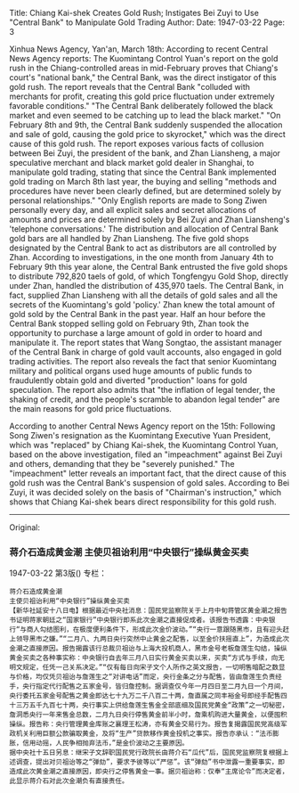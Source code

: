 Title: Chiang Kai-shek Creates Gold Rush; Instigates Bei Zuyi to Use "Central Bank" to Manipulate Gold Trading
Author:
Date: 1947-03-22
Page: 3

Xinhua News Agency, Yan'an, March 18th: According to recent Central News Agency reports: The Kuomintang Control Yuan's report on the gold rush in the Chiang-controlled areas in mid-February proves that Chiang's court's "national bank," the Central Bank, was the direct instigator of this gold rush. The report reveals that the Central Bank "colluded with merchants for profit, creating this gold price fluctuation under extremely favorable conditions." "The Central Bank deliberately followed the black market and even seemed to be catching up to lead the black market." "On February 8th and 9th, the Central Bank suddenly suspended the allocation and sale of gold, causing the gold price to skyrocket," which was the direct cause of this gold rush. The report exposes various facts of collusion between Bei Zuyi, the president of the bank, and Zhan Liansheng, a major speculative merchant and black market gold dealer in Shanghai, to manipulate gold trading, stating that since the Central Bank implemented gold trading on March 8th last year, the buying and selling "methods and procedures have never been clearly defined, but are determined solely by personal relationships." "Only English reports are made to Song Ziwen personally every day, and all explicit sales and secret allocations of amounts and prices are determined solely by Bei Zuyi and Zhan Liansheng's 'telephone conversations.' The distribution and allocation of Central Bank gold bars are all handled by Zhan Liansheng. The five gold shops designated by the Central Bank to act as distributors are all controlled by Zhan. According to investigations, in the one month from January 4th to February 9th this year alone, the Central Bank entrusted the five gold shops to distribute 792,820 taels of gold, of which Tongfengyu Gold Shop, directly under Zhan, handled the distribution of 435,970 taels. The Central Bank, in fact, supplied Zhan Liansheng with all the details of gold sales and all the secrets of the Kuomintang's gold 'policy.' Zhan knew the total amount of gold sold by the Central Bank in the past year. Half an hour before the Central Bank stopped selling gold on February 9th, Zhan took the opportunity to purchase a large amount of gold in order to hoard and manipulate it. The report states that Wang Songtao, the assistant manager of the Central Bank in charge of gold vault accounts, also engaged in gold trading activities. The report also reveals the fact that senior Kuomintang military and political organs used huge amounts of public funds to fraudulently obtain gold and diverted "production" loans for gold speculation. The report also admits that "the inflation of legal tender, the shaking of credit, and the people's scramble to abandon legal tender" are the main reasons for gold price fluctuations.

According to another Central News Agency report on the 15th: Following Song Ziwen's resignation as the Kuomintang Executive Yuan President, which was "replaced" by Chiang Kai-shek, the Kuomintang Control Yuan, based on the above investigation, filed an "impeachment" against Bei Zuyi and others, demanding that they be "severely punished." The "impeachment" letter reveals an important fact, that the direct cause of this gold rush was the Central Bank's suspension of gold sales. According to Bei Zuyi, it was decided solely on the basis of "Chairman's instruction," which shows that Chiang Kai-shek bears direct responsibility for this gold rush.



<hr /> 

Original: 


### 蒋介石造成黄金潮  主使贝祖诒利用“中央银行”操纵黄金买卖

1947-03-22
第3版()
专栏：

    蒋介石造成黄金潮
    主使贝祖诒利用“中央银行”操纵黄金买卖
    【新华社延安十八日电】根据最近中央社消息：国民党监察院关于上月中旬蒋管区黄金潮之报告书证明蒋家朝廷之“国家银行”中央银行即系此次金潮之直接促成者。该报告书透露：中央银行“与商人勾结图利，在极度便利条件下，形成此次金价波动。”“央行一意跟随黑市，且有迎头赶上领导黑市之嫌。”“二月八、九两日央行突然中止黄金之配售，以至金价扶摇直上”，为造成此次金潮之直接原因。报告揭露该行总裁贝祖诒与上海大投机商人，黑市金号老板詹莲生勾结，操纵黄金买卖之各种事实称：中央银行自去年三月八日实行黄金买卖以来，买卖“方式与手续，向无明文规定，任凭一己关系决定。”“仅有每日向宋子文个人所作之英文报告，一切明售暗配之数显与价格，均仅凭贝祖诒与詹莲生之“对讲电话”而定，央行金条之分与配售，皆由詹莲生负责经手，央行指定代行配售之五家金号，皆归詹控制。据调查仅今年一月四日至二月九日一个月间，央行委托五家金号配售之黄金即达七十九万二千八百二十两，詹直属之同丰裕金号即经手配售四十三万五千九百七十两，央行事实上供给詹莲生售金全部底细及国民党黄金“政策”之一切秘密，詹洞悉央行一年来售金总数，二月九日央行停售黄金前半小时，詹乘机购进大量黄金，以便囤积操纵。报告称：央行管理黄金库账之襄理王松涛，亦有黄金交易行为。报告复揭露国民党高级军政机关利用巨额公款骗取黄金，及将“生产”贷款移作黄金投机之事实。报告亦承认：“法币膨胀，信用动摇，人民争相抛弃法币，”是金价波动之主要原因。
    据中央社十五日另息：继宋子文辞职国民党行政院长由蒋介石“瓜代”后，国民党监察院复根据上述调查，提出对贝祖诒等之“弹劾”，要求予彼等以“严惩”。该“弹劾”书中泄露一重要事实，即造成此次黄金潮之直接原因，即央行之停售黄金一事。据贝祖诒称：仅奉“主席论令”而决定者，此显示蒋介石对此次金潮负有直接责任。
